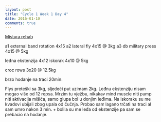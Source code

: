 ```yaml
---
layout: post
title: "Cycle 1 Week 1 Day 4"
date: 2016-01-10
comments: true
---
```


[Mistura rehab](/snagata/log/2015/07/20/mistura-rehab/)

a1 external band rotation 4x15
a2 lateral fly 4x15 @ 3kg
a3 db military press 4x15 @ 5kg

leđna ekstenzija 4x12
iskorak 4x10 @ 5kg

croc rows 3x20 @ 12.5kg

brzo hodanje na traci 20min.

Flys preteški sa 3kg, sljedeći put uzimam 2kg. Leđnu ekstenziju nisam mogao više od 12 repsa. Mrzim tu vježbu, nikakav mind muscle niti pump niti aktivacija mišića, samo glupa bol u donjim leđima. Na iskoraku su me kvadovi ubijali zbog upala od čučnja. Probao sam lagano trčati na traci al sam umro nakon 3 min. + bolila su me leđa od ekstenzije pa sam se prebacio na hodanje.
